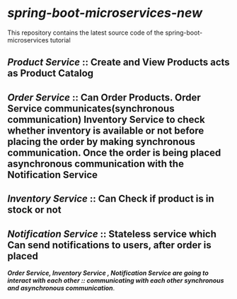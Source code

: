# _**spring-boot-microservices-new**_
This repository contains the latest source code of the spring-boot-microservices tutorial

## _**Product Service**_ :: Create and View Products acts as Product Catalog

## **_Order Service_** :: Can Order Products. Order Service communicates(synchronous communication) Inventory Service to check whether inventory is available or not before placing the order by making synchronous communication. Once the order is being placed asynchronous communication with the Notification Service

## **_Inventory Service_** :: Can Check if product is in stock or not

## **_**Notification Service**_** :: Stateless service which Can send notifications to users, after order is placed

_**Order Service, Inventory Service , Notification Service are going to interact with each other :: communicating with each other synchronous and asynchronous communication**_.
